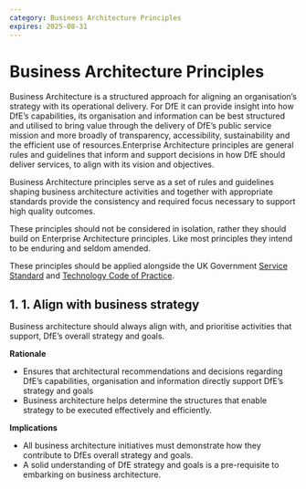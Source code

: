 ```yaml
---
category: Business Architecture Principles
expires: 2025-08-31
---
```

# Business Architecture Principles

Business Architecture is a structured approach for aligning an organisation’s strategy with its operational delivery. For DfE it can provide insight into how DfE’s capabilities, its organisation and information can be best structured and utilised to bring value through the delivery of DfE’s public service mission and more broadly of transparency, accessibility, sustainability and the efficient use of resources.Enterprise Architecture principles are general rules and guidelines that inform and support decisions in how DfE should deliver services, to align with its vision and objectives. 

Business Architecture principles serve as a set of rules and guidelines shaping business architecture activities and together with appropriate standards provide the consistency and required focus necessary to support high quality outcomes.

These principles should not be considered in isolation, rather they should build on Enterprise Architecture principles. Like most principles they intend to be enduring and seldom amended.

These principles should be applied alongside the UK Government [Service Standard](https://www.gov.uk/service-manual/service-standard) and [Technology Code of Practice](https://www.gov.uk/guidance/the-technology-code-of-practice).


## 1. 1.	Align with business strategy

Business architecture should always align with, and prioritise activities that support, DfE’s overall strategy and goals.

**Rationale**

*	Ensures that architectural recommendations and decisions regarding DfE’s capabilities, organisation and information directly support DfE’s strategy and goals
*	Business architecture helps determine the structures that enable strategy to be executed effectively and efficiently.

**Implications**

*	All business architecture initiatives must demonstrate how they contribute to DfEs overall strategy and goals.
*	A solid understanding of DfE strategy and goals is a pre-requisite to embarking on business architecture.
